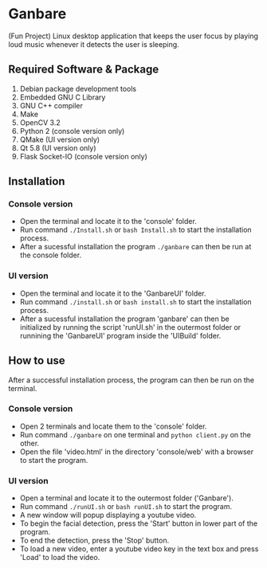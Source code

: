 # Ganbare
(Fun Project) Linux desktop application that keeps the user focus by playing loud music whenever it detects the user is sleeping.

## Required Software & Package
1. Debian package development tools
2. Embedded GNU C Library 
3. GNU C++ compiler
4. Make
5. OpenCV 3.2
6. Python 2 (console version only)
7. QMake (UI version only)
8. Qt 5.8 (UI version only)
9. Flask Socket-IO (console version only)

## Installation
### Console version
- Open the terminal and locate it to the 'console' folder.
- Run command `./Install.sh` or `bash Install.sh` to start the installation process.
- After a sucessful installation the program `./ganbare` can then be run at the console folder.

### UI version
- Open the terminal and locate it to the 'GanbareUI' folder.
- Run command `./install.sh` or `bash install.sh` to start the installation process.
- After a sucessful installation the program 'ganbare' can then be initialized by running the script 'runUI.sh' in the outermost folder or runnining the 'GanbareUI' program inside the 'UIBuild' folder.

## How to use
After a successful installation process, the program can then be run on the terminal.
### Console version
- Open 2 terminals and locate them to the 'console' folder.
- Run command `./ganbare` on one terminal and `python client.py` on the other.
- Open the file 'video.html' in the directory 'console/web' with a browser to start the program.

### UI version
- Open a terminal and locate it to the outermost folder ('Ganbare').
- Run command `./runUI.sh` or `bash runUI.sh` to start the program.
- A new window will popup displaying a youtube video.
- To begin the facial detection, press the 'Start' button in lower part of the program.
- To end the detection, press the 'Stop' button.
- To load a new video, enter a youtube video key in the text box and press 'Load' to load the video.
